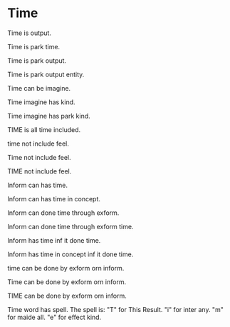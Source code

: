 # Time

Time is output.

Time is park time.

Time is park output.

Time is park output entity.

Time can be imagine.

Time imagine has kind.

Time imagine has park kind.

TIME is all time included.

time not include feel.

Time not include feel.

TIME not include feel.

Inform can has time.

Inform can has time in concept.

Inform can done time through exform.

Inform can done time through exform time.

Inform has time inf it done time.

Inform has time in concept inf it done time.

time can be done by exform orn inform.

Time can be done by exform orn inform.

TIME can be done by exform orn inform.

Time word has spell.
The spell is:
"T" for This Result.
"i" for inter any.
"m" for maide all.
"e" for effect kind.